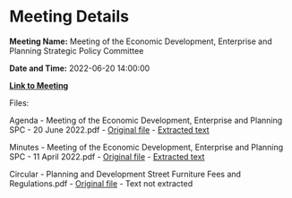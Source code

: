 # Meeting Details

**Meeting Name:** Meeting of the Economic Development, Enterprise and Planning Strategic Policy Committee

**Date and Time:** 2022-06-20 14:00:00

**[Link to Meeting](https://www.limerick.ie/council/whats-on/meeting-economic-development-enterprise-and-planning-strategic-policy-committee-4)**

Files: 

Agenda - Meeting of the Economic Development, Enterprise and Planning SPC - 20 June 2022.pdf - [Original file](https://www.limerick.ie/sites/default/files/media/documents/2022-06/01-Agenda-Meeting-of-Economic-Development-Enterprise-and-Planning-SPC-20th-June-2022.pdf) - [Extracted text](./Agenda%20-%20Meeting%20of%20the%20Economic%20Development%2C%20Enterprise%20and%20Planning%20SPC%20-%2020%20June%202022.md)

Minutes - Meeting of the Economic Development, Enterprise and Planning SPC - 11 April 2022.pdf - [Original file](https://www.limerick.ie/sites/default/files/media/documents/2022-06/02-Minutes-Meeting-of-Economic%20Development-Enterprise-and-Planning-SPC-11th-April-2022.pdf) - [Extracted text](./Minutes%20-%20Meeting%20of%20the%20Economic%20Development%2C%20Enterprise%20and%20Planning%20SPC%20-%2011%20April%202022.md)

Circular - Planning and Development Street Furniture Fees and Regulations.pdf - [Original file](https://www.limerick.ie/sites/default/files/media/documents/2022-06/Circular-Letter-PL-04-2022-Planning-Development-Street-Furniture-Fees-Regulations.pdf) - Text not extracted

